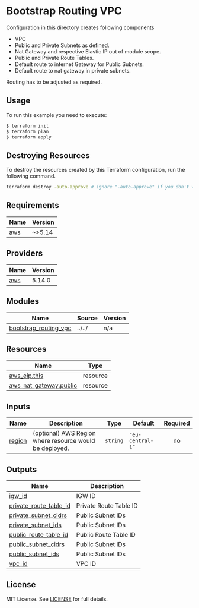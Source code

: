 # Bootstrap Routing VPC

Configuration in this directory creates following components

- VPC
- Public and Private Subnets as defined.
- Nat Gateway and respective Elastic IP out of module scope.
- Public and Private Route Tables.
- Default route to internet Gateway for Public Subnets.
- Default route to nat gateway in private subnets.

Routing has to be adjusted as required.

## Usage

To run this example you need to execute:
```bash
$ terraform init
$ terraform plan
$ terraform apply
```

## Destroying Resources

To destroy the resources created by this Terraform configuration, run the following command.

```bash
terraform destroy -auto-approve # ignore "-auto-approve" if you don't want to autoapprove.
```

## Requirements

| Name | Version |
|------|---------|
| <a name="requirement_aws"></a> [aws](#requirement\_aws) | ~>5.14 |

## Providers

| Name | Version |
|------|---------|
| <a name="provider_aws"></a> [aws](#provider\_aws) | 5.14.0 |

## Modules

| Name | Source | Version |
|------|--------|---------|
| <a name="module_bootstrap_routing_vpc"></a> [bootstrap\_routing\_vpc](#module\_bootstrap\_routing\_vpc) | ../../ | n/a |

## Resources

| Name | Type |
|------|------|
| [aws_eip.this](https://registry.terraform.io/providers/hashicorp/aws/latest/docs/resources/eip) | resource |
| [aws_nat_gateway.public](https://registry.terraform.io/providers/hashicorp/aws/latest/docs/resources/nat_gateway) | resource |

## Inputs

| Name | Description | Type | Default | Required |
|------|-------------|------|---------|:--------:|
| <a name="input_region"></a> [region](#input\_region) | (optional) AWS Region where resource would be deployed. | `string` | `"eu-central-1"` | no |

## Outputs

| Name | Description |
|------|-------------|
| <a name="output_igw_id"></a> [igw\_id](#output\_igw\_id) | IGW ID |
| <a name="output_private_route_table_id"></a> [private\_route\_table\_id](#output\_private\_route\_table\_id) | Private Route Table ID |
| <a name="output_private_subnet_cidrs"></a> [private\_subnet\_cidrs](#output\_private\_subnet\_cidrs) | Public Subnet IDs |
| <a name="output_private_subnet_ids"></a> [private\_subnet\_ids](#output\_private\_subnet\_ids) | Public Subnet IDs |
| <a name="output_public_route_table_id"></a> [public\_route\_table\_id](#output\_public\_route\_table\_id) | Public Route Table ID |
| <a name="output_public_subnet_cidrs"></a> [public\_subnet\_cidrs](#output\_public\_subnet\_cidrs) | Public Subnet IDs |
| <a name="output_public_subnet_ids"></a> [public\_subnet\_ids](#output\_public\_subnet\_ids) | Public Subnet IDs |
| <a name="output_vpc_id"></a> [vpc\_id](#output\_vpc\_id) | VPC ID |

## License

MIT License. See [LICENSE](https://github.com/ishuar/terraform-aws-vpc/blob/main/LICENSE) for full details.